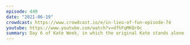 ```yaml
---
episode: 449
date: "2021-06-19"
crowdcast: https://www.crowdcast.io/e/in-lieu-of-fun-episode-74
youtube: https://www.youtube.com/watch?v=dfhFqMKQrOc
summary: Day 6 of Kate Week, in which the original Kate stands alone
---
```


